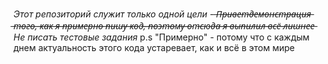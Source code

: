 *Этот репозиторий служит только одной цели -  ̶П̶р̶и̶в̶е̶т̶д̶е̶м̶о̶н̶с̶т̶р̶а̶ц̶и̶я̶ ̶т̶о̶г̶о̶,̶ ̶к̶а̶к̶ ̶я̶ ̶п̶р̶и̶м̶е̶р̶н̶о̶ ̶п̶и̶ш̶у̶ ̶к̶о̶д̶,̶ ̶п̶о̶э̶т̶о̶м̶у̶ ̶о̶т̶с̶ю̶д̶а̶ ̶я̶ ̶в̶ы̶п̶и̶л̶и̶л̶ ̶в̶с̶ё̶ ̶л̶и̶ш̶н̶е̶е̶  Не писать тестовые задания*
p.s "Примерно" - потому что с каждым днем актуальность этого кода устаревает, как и всё в этом мире
